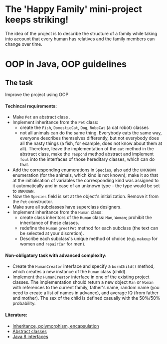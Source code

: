 # The 'Happy Family' mini-project keeps striking!

The idea of the project is to describe the structure of a family while taking into account that every human has relatives and the family members can change over time.

# OOP in Java, OOP guidelines
## The task

Improve the project using OOP

#### Techincal requirements:
- Make  `Pet` an abstract class .
- Implement inheritance from the `Pet` class:
  - create the `Fish`, `DomesticCat`, `Dog`, `RoboCat` (a cat robot) classes
  - not all animals can do the same thing. Everybody eats the same way, everyone describes themselves differently, but not everybody does all the nasty things (a fish, for example, does not know about them at all). Therefore, leave the implementation of the `eat`  method in the abstract class, make the `respond` method abstract and implement `foul` into the interfaces of those hereditary classes, which can do that.
- Add the corresponding enumerations in `Species`, also add the  `UNKNOWN` enumeration (for the animals, which kind is not known); make it so that at the initialisation of variables the corresponding kind was assigned to it automatically and in case of an unknown type - the type would be set to `UNKNOWN`.
- Now the `Species` field is set at the object's initialization. Remove it from the `Pet` constructor.
- Make sure all subclasses have superclass designers.
- Implement inheritance from the `Human` class:
  - create class inheritors of the `Human` class: `Man`, `Woman`; prohibit the inheritance of these classes.
  - redefine the `Human`  `greetPet` method for each subclass (the text can be selected at your discretion).
  - Describe each subclass's unique method of choice (e.g. `makeup` for women and `repairCar` for men).

#### Non-obligatory task with advanced complexity:
- Create the `HumanCreator` interface and specify a `bornChild()` method, which creates a new instance of the `Human` class (child).
- Implement the `HumanCreator` interface in one of the existing project classes. The implementation should return a new object `Man` or `Woman` with references to the current family, father's name, random name (you need to create a list of names in advance), and average IQ (from father and mother). The sex of the child is defined casually with the 50%/50% probability.

#### Literature:
- [Inheritance, polymorphism, encapsulation](https://www.quora.com/What-is-the-difference-between-inheritance-encapsulation-and-polymorphism)
- [Abstract classes](https://idratherbewriting.com/java-abstract-methods/)
- [Java 8 interfaces](https://beginnersbook.com/2017/10/java-8-interface-changes-default-method-and-static-method/)
